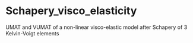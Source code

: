# Schapery_visco_elasticity
UMAT and VUMAT of a non-linear visco-elastic model after Schapery of 3 Kelvin-Voigt elements
